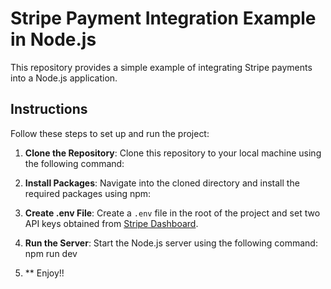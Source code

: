 # Stripe Payment Integration Example in Node.js

This repository provides a simple example of integrating Stripe payments into a Node.js application.

## Instructions

Follow these steps to set up and run the project:

1. **Clone the Repository**: Clone this repository to your local machine using the following command:


2. **Install Packages**: Navigate into the cloned directory and install the required packages using npm:


3. **Create .env File**: Create a `.env` file in the root of the project and set two API keys obtained from [Stripe Dashboard](https://dashboard.stripe.com).


4. **Run the Server**: Start the Node.js server using the following command: npm run dev

5. ** Enjoy!!

